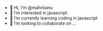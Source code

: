 - 👋 Hi, I’m @mahrbanu
- 👀 I’m interested in javascript.
- 🌱 I’m currently learning coding in javascript
- 💞️ I’m looking to collaborate on ...


<!---
mahrbanu/mahrbanu is a ✨ special ✨ repository because its `README.md` (this file) appears on your GitHub profile.
You can click the Preview link to take a look at your changes.
--->
